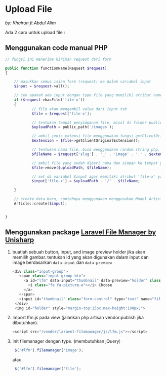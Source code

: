 # Upload File

_by: Khairun ft Abdul Alim_

Ada 2 cara untuk upload file :

## **Menggunakan code manual PHP**

```php
// fungsi ini menerima kiriman request dari form

public function functionName(Request $request)
{

    // masukkan semua isian form (request) ke dalam variabel input
    $input = $request->all();

    // cek apakah ada input dengan type file yang memiliki atribut name="file-x"
    if ($request->hasFile('file-x')) 
    {
            // file akan mengambil value dari input tsb
            $file = $request['file-x'];            

            // tentukan tempat penyimpanan file, misal di folder public/images
            $uploadPath = public_path('/images');

            // ambil jenis extensi file menggunakan fungsi getClientOriginalExtension() yang disediakan laravel
            $extension = $file->getClientOriginalExtension();

            // tentukan nama file, bisa menggunakan random string php, atau agar unik, menggunakan slug halaman
            $fileName = $request['slug'] . '_' . 'image' . '.' . $extension;

            // ambil file yang sudah diberi nama dan simpan ke tempat yg sudah diset sebelumnya
            $file->move($uploadPath, $fileName);

            // set di variabel $input agar memiliki atribut 'file-x' yang berupa path + filename  
            $input['file-x'] = $uploadPath . '/' . $fileName;

    }

    // create data baru, contohnya menggunakan menggunakan Model Article
    Article::create($input);


}
```

## Menggunakan package [**Laravel File Manager by Unisharp**](https://unisharp.github.io/laravel-filemanager/)

1. buatlah sebuah button, input, and image preview holder jika akan memilih gambar. tentukan id yang akan digunakan dalam input dan image berdasarkan `data-input` dan `data-preview`

   ```php
   <div class="input-group">
      <span class="input-group-btn">
        <a id="lfm" data-input="thumbnail" data-preview="holder" class="btn btn-primary">
          <i class="fa fa-picture-o"></i> Choose
        </a>
      </span>
      <input id="thumbnail" class="form-control" type="text" name="filepath">
    </div>
    <img id="holder" style="margin-top:15px;max-height:100px;">
   ```

2. Import lfm.js pada view \(jalankan php artisan vendor:publish jika dibutuhkan\).

   ```php
   <script src="/vendor/laravel-filemanager/js/lfm.js"></script>
   ```

3. Init filemanager dengan type. \(membutuhkan jQuery\)

   ```javascript
    $('#lfm').filemanager('image');
   ```

   atau

   ```javascript
    $('#lfm').filemanager('file');
   ```

